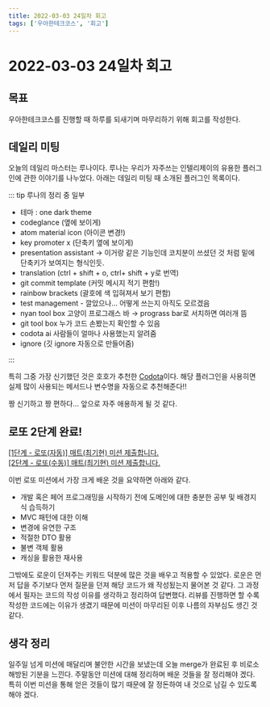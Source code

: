 ```yaml
---
title: 2022-03-03 24일차 회고
tags: ['우아한테크코스', '회고']
---
```


# 2022-03-03 24일차 회고

<CenterImage image-src=https://user-images.githubusercontent.com/59357153/152970395-a31c8134-fc89-449f-b4dc-441e03df929c.png />

## 목표

우아한테크코스를 진행할 때 하루를 되새기며 마무리하기 위해 회고를 작성한다.

## 데일리 미팅

오늘의 데일리 마스터는 루나이다. 루나는 우리가 자주쓰는 인텔리제이의 유용한 플러그인에 관한 이야기를 나누었다. 아래는 데일리 미팅 때 소개된 플러그인 목록이다. 

::: tip 루나의 정리 중 일부

* 테마 : one dark theme
* codeglance (옆에 보이게)
* atom material icon (아이콘 변경!)
* key promoter x (단축키 옆에 보이게)
* presentation assistant → 이거랑 같은 기능인데 코치분이 쓰셨던 것 처럼 밑에 단축키가 보여지는 형식인듯.
* translation (ctrl + shift + o, ctrl+ shift + y로 번역)
* git commit template (커밋 메시지 적기 편함!)
* rainbow brackets (괄호에 색 입혀져서 보기 편함)
* test management - 깔았으나... 어떻게 쓰는지 아직도 모르겠음
* nyan tool box 고양이 프로그래스 바 → prograss bar로 서치하면 여러개 뜸
* git tool box 누가 코드 손봤는지 확인할 수 있음
* codota ai 사람들이 얼마나 사용했는지 알려줌
* ignore (깃 ignore 자동으로 만들어줌)

:::

특히 그중 가장 신기했던 것은 호호가 추천한 [Codota](https://plugins.jetbrains.com/plugin/7638-codota-ai-autocomplete-for-java-and-javascript)이다. 해당 플러그인을 사용히면 실제 많이 사용되는 메서드나 변수명을 자동으로 추천해준다!!

<CenterImage image-src=https://user-images.githubusercontent.com/59357153/156593513-c9561c1a-5515-4a73-ac73-1d9d94318f4f.png />

짱 신기하고 짱 편하다... 앞으로 자주 애용하게 될 것 같다.

## 로또 2단계 완료!

[[1단계 - 로또(자동)] 매트(최기현) 미션 제출합니다.](https://github.com/woowacourse/java-lotto/pull/366)<br>
[[2단계 - 로또(수동)] 매트(최기현) 미션 제출합니다.](https://github.com/woowacourse/java-lotto/pull/429)

이번 로또 미션에서 가장 크게 배운 것을 요약하면 아래와 같다.
* 개발 혹은 페어 프로그래밍을 시작하기 전에 도메인에 대한 충분한 공부 및 배경지식 습득하기
* MVC 패턴에 대한 이해
* 변경에 유연한 구조
* 적절한 DTO 활용
* 불변 객체 활용
* 캐싱을 활용한 재사용

그밖에도 로운이 던져주는 키워드 덕분에 많은 것을 배우고 적용할 수 있었다. 로운은 먼저 답을 주기보다 먼저 질문을 던져 해당 코드가 왜 작성됬는지 물어본 것 같다. 그 과정에서 필자는 코드의 작성 이유를 생각하고 정리하여 답변했다. 리뷰를 진행하면 할 수록 작성한 코드에는 이유가 생겼기 때문에 미션이 마무리된 이후 나름의 자부심도 생긴 것 같다.

## 생각 정리

일주일 넘게 미션에 매달리며 불안한 시간을 보냈는데 오늘 merge가 완료된 후 비로소 해방된 기분을 느낀다. 주말동안 미션에 대해 정리하며 배운 것들을 잘 정리해야 겠다. 특히 이번 미션을 통해 얻은 것들이 많기 때문에 잘 정돈하여 내 것으로 남길 수 있도록 해야 겠다.

<TagLinks />